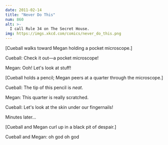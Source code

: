 ```yaml
---
date: 2011-02-14
title: "Never Do This"
num: 860
alt: >-
  I call Rule 34 on The Secret House.
img: https://imgs.xkcd.com/comics/never_do_this.png
---
```

[Cueball walks toward Megan holding a pocket microscope.]

Cueball: Check it out—a pocket microscope!

Megan: Ooh! Let's look at stuff!

[Cueball holds a pencil; Megan peers at a quarter through the microscope.]

Cueball: The tip of this pencil is *neat*.

Megan: This quarter is really scratched.

Cueball: Let's look at the skin under our fingernails!

Minutes later...

[Cueball and Megan curl up in a black pit of despair.]

Cueball and Megan: oh god oh god